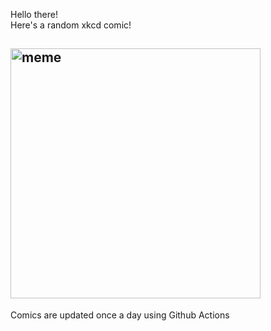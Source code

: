 Hello there! <br>Here's a random xkcd comic!<br>
## <img src="https://imgs.xkcd.com/comics/genetic_analysis.png" alt="meme" width="400"/><br>
Comics are updated once a day using Github Actions